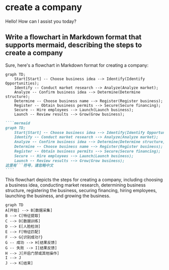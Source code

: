 # create a company

Hello! How can I assist you today?

## Write a flowchart in Markdown format that supports mermaid, describing the steps to create a company

Sure, here's a flowchart in Markdown format for creating a company:

```mermaid
graph TD;
    Start[Start] -- Choose business idea --> Identify(Identify Opportunities);
    Identify -- Conduct market research --> Analyze(Analyze market);
    Analyze -- Confirm business idea --> Determine(Determine structure);
    Determine -- Choose business name --> Register(Register business);
    Register -- Obtain business permits --> Secure(Secure financing);
    Secure -- Hire employees --> Launch(Launch business);
    Launch -- Review results --> Grow(Grow business);
```

`````md
````mermaid
graph TD;
    Start[Start] -- Choose business idea --> Identify(Identify Opportunities);
    Identify -- Conduct market research --> Analyze(Analyze market);
    Analyze -- Confirm business idea --> Determine(Determine structure);
    Determine -- Choose business name --> Register(Register business);
    Register -- Obtain business permits --> Secure(Secure financing);
    Secure -- Hire employees --> Launch(Launch business);
    Launch -- Review results --> Grow(Grow business);
这里有```符号，请忽略中文
````
`````

This flowchart depicts the steps for creating a company, including choosing a business idea, conducting market research, determining business structure, registering the business, securing financing, hiring employees, launching the business, and growing the business.

```mermaid
graph TD
A[开始] --> B[数据采集]
B --> C[特征提取]
C --> D[数据训练]
D --> E[人脸检测]
E --> F[特征匹配]
F --> G{识别成功?}
G -- 成功 --> H[结果反馈]
G -- 失败 --> I[结果反馈]
H --> J[开启门禁或其他操作]
I --> J
J --> K[结束]
```
